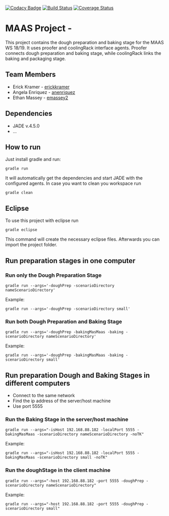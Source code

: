 [![Codacy Badge](https://api.codacy.com/project/badge/Grade/1dc6be5861c74cdf92f44356da3b9ff6)](https://app.codacy.com/app/anenriquez/ws18-project-mas_maas?utm_source=github.com&utm_medium=referral&utm_content=HBRS-MAAS/ws18-project-mas_maas&utm_campaign=Badge_Grade_Dashboard)
[![Build Status](https://travis-ci.org/HBRS-MAAS/ws18-project-mas_maas.svg?branch=master)](https://travis-ci.org/HBRS-MAAS/ws18-project-mas_maas)
[![Coverage Status](https://coveralls.io/repos/github/HBRS-MAAS/ws18-project-mas_maas/badge.svg?branch=master)](https://coveralls.io/github/HBRS-MAAS/ws18-project-mas_maas?branch=master)
# MAAS Project - <Team mas_MAAS>

This project contains the dough preparation and baking stage for the MAAS WS 18/19. It uses proofer and coolingRack interface agents. Proofer connects dough preparation and baking stage, while coolingRack links the baking and packaging stage.

## Team Members
*  Erick Kramer - [erickkramer](https://github.com/erickkramer)
*   Angela Enriquez - [anenriquez](https://github.com/anenriquez)
*   Ethan Massey - [emassey2](https://github.com/emassey2)

## Dependencies
* JADE v.4.5.0
* ...

## How to run
Just install gradle and run:

    gradle run

It will automatically get the dependencies and start JADE with the configured agents.
In case you want to clean you workspace run

    gradle clean

## Eclipse
To use this project with eclipse run

    gradle eclipse

This command will create the necessary eclipse files.
Afterwards you can import the project folder.

## Run preparation stages in one computer

### Run only the **Dough Preparation Stage**

    gradle run --args='-doughPrep -scenarioDirectory nameScenarioDirectory'

Example:

    gradle run --args='-doughPrep -scenarioDirectory small'

### Run both **Dough Preparation** and **Baking Stage**

    gradle run --args='-doughPrep -bakingMasMaas -baking -scenarioDirectory nameScenarioDirectory'

Example:

    gradle run --args='-doughPrep -bakingMasMaas -baking -scenarioDirectory small'

## Run preparation Dough and Baking Stages in different computers

- Connect to the same network
- Find the ip address of the server/host machine
- Use port 5555

### Run the Baking Stage in the server/host machine

    gradle run --args="-isHost 192.168.88.182 -localPort 5555 -bakingMasMaas -scenarioDirectory nameScenarioDirectory -noTK"

Example:

	gradle run --args="-isHost 192.168.88.182 -localPort 5555 -bakingMasMaas -scenarioDirectory small -noTK"

### Run the doughStage in the client machine

    gradle run --args="-host 192.168.88.182 -port 5555 -doughPrep -scenarioDirectory nameScenarioDirectory"

Example:

    gradle run --args="-host 192.168.88.182 -port 5555 -doughPrep -scenarioDirectory small"
